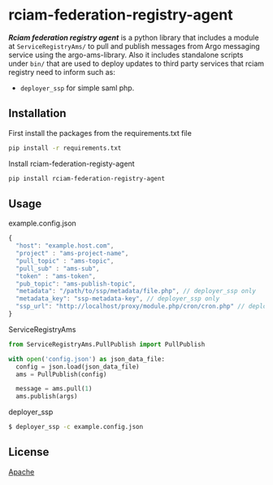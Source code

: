 # rciam-federation-registry-agent

***Rciam federation registry agent*** is a python library that includes a module at `ServiceRegistryAms/` to pull and publish messages from Argo messaging service using the argo-ams-library.
Also it includes standalone scripts under `bin/` that are used to deploy updates to third party services that rciam registry need to inform such as:
* `deployer_ssp` for simple saml php.

## Installation

First install the packages from the requirements.txt file
```bash
pip install -r requirements.txt
```

Install rciam-federation-registy-agent
```bash
pip install rciam-federation-registry-agent
```

## Usage


example.config.json
```javascript
{
  "host": "example.host.com",
  "project" : "ams-project-name",
  "pull_topic" : "ams-topic",
  "pull_sub" : "ams-sub",
  "token" : "ams-token",
  "pub_topic": "ams-publish-topic",
  "metadata": "/path/to/ssp/metadata/file.php", // deployer_ssp only
  "metadata_key": "ssp-metadata-key", // deployer_ssp only
  "ssp_url": "http://localhost/proxy/module.php/cron/cron.php" // deployer_ssp only
}
```

ServiceRegistryAms
```python
from ServiceRegistryAms.PullPublish import PullPublish

with open('config.json') as json_data_file:
  config = json.load(json_data_file)
  ams = PullPublish(config)

  message = ams.pull(1)
  ams.publish(args)
```

deployer_ssp
```bash
$ deployer_ssp -c example.config.json
```

## License
[Apache](http://www.apache.org/licenses/LICENSE-2.0)
